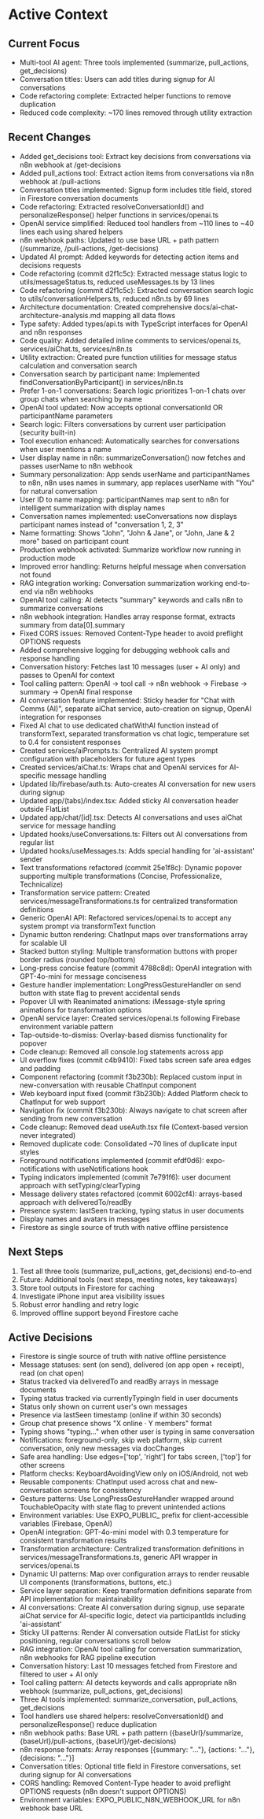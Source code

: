 # Active Context

## Current Focus
- Multi-tool AI agent: Three tools implemented (summarize, pull_actions, get_decisions)
- Conversation titles: Users can add titles during signup for AI conversations
- Code refactoring complete: Extracted helper functions to remove duplication
- Reduced code complexity: ~170 lines removed through utility extraction

## Recent Changes
- Added get_decisions tool: Extract key decisions from conversations via n8n webhook at /get-decisions
- Added pull_actions tool: Extract action items from conversations via n8n webhook at /pull-actions
- Conversation titles implemented: Signup form includes title field, stored in Firestore conversation documents
- Code refactoring: Extracted resolveConversationId() and personalizeResponse() helper functions in services/openai.ts
- OpenAI service simplified: Reduced tool handlers from ~110 lines to ~40 lines each using shared helpers
- n8n webhook paths: Updated to use base URL + path pattern (/summarize, /pull-actions, /get-decisions)
- Updated AI prompt: Added keywords for detecting action items and decisions requests
- Code refactoring (commit d2f1c5c): Extracted message status logic to utils/messageStatus.ts, reduced useMessages.ts by 13 lines
- Code refactoring (commit d2f1c5c): Extracted conversation search logic to utils/conversationHelpers.ts, reduced n8n.ts by 69 lines
- Architecture documentation: Created comprehensive docs/ai-chat-architecture-analysis.md mapping all data flows
- Type safety: Added types/api.ts with TypeScript interfaces for OpenAI and n8n responses
- Code quality: Added detailed inline comments to services/openai.ts, services/aiChat.ts, services/n8n.ts
- Utility extraction: Created pure function utilities for message status calculation and conversation search
- Conversation search by participant name: Implemented findConversationByParticipant() in services/n8n.ts
- Prefer 1-on-1 conversations: Search logic prioritizes 1-on-1 chats over group chats when searching by name
- OpenAI tool updated: Now accepts optional conversationId OR participantName parameters
- Search logic: Filters conversations by current user participation (security built-in)
- Tool execution enhanced: Automatically searches for conversations when user mentions a name
- User display name in n8n: summarizeConversation() now fetches and passes userName to n8n webhook
- Summary personalization: App sends userName and participantNames to n8n, n8n uses names in summary, app replaces userName with "You" for natural conversation
- User ID to name mapping: participantNames map sent to n8n for intelligent summarization with display names
- Conversation names implemented: useConversations now displays participant names instead of "conversation 1, 2, 3"
- Name formatting: Shows "John", "John & Jane", or "John, Jane & 2 more" based on participant count
- Production webhook activated: Summarize workflow now running in production mode
- Improved error handling: Returns helpful message when conversation not found
- RAG integration working: Conversation summarization working end-to-end via n8n webhooks
- OpenAI tool calling: AI detects "summary" keywords and calls n8n to summarize conversations
- n8n webhook integration: Handles array response format, extracts summary from data[0].summary
- Fixed CORS issues: Removed Content-Type header to avoid preflight OPTIONS requests
- Added comprehensive logging for debugging webhook calls and response handling
- Conversation history: Fetches last 10 messages (user + AI only) and passes to OpenAI for context
- Tool calling pattern: OpenAI → tool call → n8n webhook → Firebase → summary → OpenAI final response
- AI conversation feature implemented: Sticky header for "Chat with Comms (AI)", separate aiChat service, auto-creation on signup, OpenAI integration for responses
- Fixed AI chat to use dedicated chatWithAI function instead of transformText, separated transformation vs chat logic, temperature set to 0.4 for consistent responses
- Created services/aiPrompts.ts: Centralized AI system prompt configuration with placeholders for future agent types
- Created services/aiChat.ts: Wraps chat and OpenAI services for AI-specific message handling
- Updated lib/firebase/auth.ts: Auto-creates AI conversation for new users during signup
- Updated app/(tabs)/index.tsx: Added sticky AI conversation header outside FlatList
- Updated app/chat/[id].tsx: Detects AI conversations and uses aiChat service for message handling
- Updated hooks/useConversations.ts: Filters out AI conversations from regular list
- Updated hooks/useMessages.ts: Adds special handling for 'ai-assistant' sender
- Text transformations refactored (commit 25e1f8c): Dynamic popover supporting multiple transformations (Concise, Professionalize, Technicalize)
- Transformation service pattern: Created services/messageTransformations.ts for centralized transformation definitions
- Generic OpenAI API: Refactored services/openai.ts to accept any system prompt via transformText function
- Dynamic button rendering: ChatInput maps over transformations array for scalable UI
- Stacked button styling: Multiple transformation buttons with proper border radius (rounded top/bottom)
- Long-press concise feature (commit 4788c8d): OpenAI integration with GPT-4o-mini for message conciseness
- Gesture handler implementation: LongPressGestureHandler on send button with state flag to prevent accidental sends
- Popover UI with Reanimated animations: iMessage-style spring animations for transformation options
- OpenAI service layer: Created services/openai.ts following Firebase environment variable pattern
- Tap-outside-to-dismiss: Overlay-based dismiss functionality for popover
- Code cleanup: Removed all console.log statements across app
- UI overflow fixes (commit c4b9410): Fixed tabs screen safe area edges and padding
- Component refactoring (commit f3b230b): Replaced custom input in new-conversation with reusable ChatInput component
- Web keyboard input fixed (commit f3b230b): Added Platform check to ChatInput for web support
- Navigation fix (commit f3b230b): Always navigate to chat screen after sending from new conversation
- Code cleanup: Removed dead useAuth.tsx file (Context-based version never integrated)
- Removed duplicate code: Consolidated ~70 lines of duplicate input styles
- Foreground notifications implemented (commit efdf0d6): expo-notifications with useNotifications hook
- Typing indicators implemented (commit 7e791f6): user document approach with setTyping/clearTyping
- Message delivery states refactored (commit 6002cf4): arrays-based approach with deliveredTo/readBy
- Presence system: lastSeen tracking, typing status in user documents
- Display names and avatars in messages
- Firestore as single source of truth with native offline persistence

## Next Steps
1. Test all three tools (summarize, pull_actions, get_decisions) end-to-end
2. Future: Additional tools (next steps, meeting notes, key takeaways)
3. Store tool outputs in Firestore for caching
4. Investigate iPhone input area visibility issues
5. Robust error handling and retry logic
6. Improved offline support beyond Firestore cache

## Active Decisions
- Firestore is single source of truth with native offline persistence
- Message statuses: sent (on send), delivered (on app open + receipt), read (on chat open)
- Status tracked via deliveredTo and readBy arrays in message documents
- Typing status tracked via currentlyTypingIn field in user documents
- Status only shown on current user's own messages
- Presence via lastSeen timestamp (online if within 30 seconds)
- Group chat presence shows "X online · Y members" format
- Typing shows "typing..." when other user is typing in same conversation
- Notifications: foreground-only, skip web platform, skip current conversation, only new messages via docChanges
- Safe area handling: Use edges=['top', 'right'] for tabs screen, ['top'] for other screens
- Platform checks: KeyboardAvoidingView only on iOS/Android, not web
- Reusable components: ChatInput used across chat and new-conversation screens for consistency
- Gesture patterns: Use LongPressGestureHandler wrapped around TouchableOpacity with state flag to prevent unintended actions
- Environment variables: Use EXPO_PUBLIC_ prefix for client-accessible variables (Firebase, OpenAI)
- OpenAI integration: GPT-4o-mini model with 0.3 temperature for consistent transformation results
- Transformation architecture: Centralized transformation definitions in services/messageTransformations.ts, generic API wrapper in services/openai.ts
- Dynamic UI patterns: Map over configuration arrays to render reusable UI components (transformations, buttons, etc.)
- Service layer separation: Keep transformation definitions separate from API implementation for maintainability
- AI conversations: Create AI conversation during signup, use separate aiChat service for AI-specific logic, detect via participantIds including 'ai-assistant'
- Sticky UI patterns: Render AI conversation outside FlatList for sticky positioning, regular conversations scroll below
- RAG integration: OpenAI tool calling for conversation summarization, n8n webhooks for RAG pipeline execution
- Conversation history: Last 10 messages fetched from Firestore and filtered to user + AI only
- Tool calling pattern: AI detects keywords and calls appropriate n8n webhook (summarize, pull_actions, get_decisions)
- Three AI tools implemented: summarize_conversation, pull_actions, get_decisions
- Tool handlers use shared helpers: resolveConversationId() and personalizeResponse() reduce duplication
- n8n webhook paths: Base URL + path pattern ({baseUrl}/summarize, {baseUrl}/pull-actions, {baseUrl}/get-decisions)
- n8n response formats: Array responses [{summary: "..."}, {actions: "..."}, {decisions: "..."}]
- Conversation titles: Optional title field in Firestore conversations, set during signup for AI conversations
- CORS handling: Removed Content-Type header to avoid preflight OPTIONS requests (n8n doesn't support OPTIONS)
- Environment variables: EXPO_PUBLIC_N8N_WEBHOOK_URL for n8n webhook base URL
